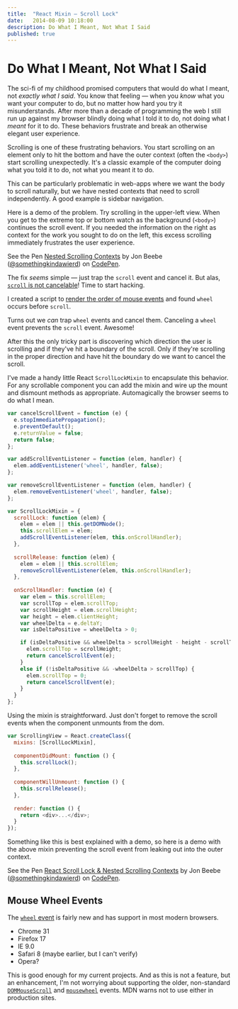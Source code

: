 ```yaml
---
title:  "React Mixin — Scroll Lock"
date:   2014-08-09 10:18:00
description: Do What I Meant, Not What I Said
published: true
---
```


# Do What I Meant, Not What I Said

The sci-fi of my childhood promised computers that would do what I meant, not *exactly what I said*. You know that feeling — when you *know* what you want your computer to do, but no matter how hard you try it misunderstands. After more than a decade of programming the web I still run up against my browser blindly doing what I told it to do, not doing what I *meant* for it to do. These behaviors frustrate and break an otherwise elegant user experience.

Scrolling is one of these frustrating behaviors. You start scrolling on an element only to hit the bottom and have the outer context (often the `<body>`) start scrolling unexpectedly. It's a classic example of the computer doing what you told it to do, not what you meant it to do.

This can be particularly problematic in web-apps where we want the body to scroll naturally, but we have nested contexts that need to scroll independently. A good example is sidebar navigation.

Here is a demo of the problem. Try scrolling in the upper-left view. When you get to the extreme top or bottom watch as the background (`<body>`) continues the scroll event. If you needed the information on the right as context for the work you sought to do on the left, this excess scrolling immediately frustrates the user experience.

<p data-height="300" data-theme-id="0" data-slug-hash="kyuac" data-default-tab="result" data-user="somethingkindawierd" class='codepen'>See the Pen <a href='http://codepen.io/somethingkindawierd/pen/kyuac/'>Nested Scrolling Contexts</a> by Jon Beebe (<a href='http://codepen.io/somethingkindawierd'>@somethingkindawierd</a>) on <a href='http://codepen.io'>CodePen</a>.</p>
<script async src="//assets.codepen.io/assets/embed/ei.js"></script>

The fix *seems* simple — just trap the `scroll` event and cancel it. But alas, [`scroll` is not cancelable][1]! Time to start hacking.

I created a script to [render the order of mouse events][5] and found `wheel` occurs before `scroll`.

Turns out we *can* trap `wheel` events and cancel them. Canceling a `wheel` event prevents the `scroll` event. Awesome!

After this the only tricky part is discovering which direction the user is scrolling and if they've hit a boundary of the scroll. Only if they're scrolling in the proper direction and have hit the boundary do we want to cancel the scroll.

I've made a handy little React `ScrollLockMixin` to encapsulate this behavior. For any scrollable component you can add the mixin and wire up the mount and dismount methods as appropriate. Automagically the browser seems to do what I mean.

```js
var cancelScrollEvent = function (e) {
  e.stopImmediatePropagation();
  e.preventDefault();
  e.returnValue = false;
  return false;
};

var addScrollEventListener = function (elem, handler) {
  elem.addEventListener('wheel', handler, false);
};

var removeScrollEventListener = function (elem, handler) {
  elem.removeEventListener('wheel', handler, false);
};

var ScrollLockMixin = {
  scrollLock: function (elem) {
    elem = elem || this.getDOMNode();
    this.scrollElem = elem;
    addScrollEventListener(elem, this.onScrollHandler);
  },
  
  scrollRelease: function (elem) {
    elem = elem || this.scrollElem;
    removeScrollEventListener(elem, this.onScrollHandler);
  },
  
  onScrollHandler: function (e) {
    var elem = this.scrollElem;
    var scrollTop = elem.scrollTop;
    var scrollHeight = elem.scrollHeight;
    var height = elem.clientHeight;
    var wheelDelta = e.deltaY;
    var isDeltaPositive = wheelDelta > 0;

    if (isDeltaPositive && wheelDelta > scrollHeight - height - scrollTop) {
      elem.scrollTop = scrollHeight;
      return cancelScrollEvent(e);
    }
    else if (!isDeltaPositive && -wheelDelta > scrollTop) {
      elem.scrollTop = 0;
      return cancelScrollEvent(e);
    }
  }
};
```

Using the mixin is straightforward. Just don't forget to remove the scroll events when the component unmounts from the dom.

```js
var ScrollingView = React.createClass({
  mixins: [ScrollLockMixin],
  
  componentDidMount: function () {
    this.scrollLock();
  },
  
  componentWillUnmount: function () {
    this.scrollRelease();
  },
  
  render: function () {
    return <div>...</div>;
  }
});
```

Something like this is best explained with a demo, so here is a demo with the above mixin preventing the scroll event from leaking out into the outer context.

<p data-height="500" data-theme-id="0" data-slug-hash="uhonc" data-default-tab="result" data-user="somethingkindawierd" class='codepen'>See the Pen <a href='http://codepen.io/somethingkindawierd/pen/uhonc/'>React Scroll Lock & Nested Scrolling Contexts</a> by Jon Beebe (<a href='http://codepen.io/somethingkindawierd'>@somethingkindawierd</a>) on <a href='http://codepen.io'>CodePen</a>.</p>
<script async src="//assets.codepen.io/assets/embed/ei.js"></script>

## Mouse Wheel Events

The [`wheel` event][6] is fairly new and has support in most modern browsers. 

- Chrome 31
- Firefox 17
- IE 9.0
- Safari 8 (maybe earlier, but I can't verify)
- Opera?

This is good enough for my current projects. And as this is not a feature, but an enhancement, I'm not worrying about supporting the older, non-standard [`DOMMouseScroll`][2] and [`mousewheel`][3] events. MDN warns not to use either in production sites. 

[1]: https://developer.mozilla.org/en-US/docs/Web/Reference/Events/scroll
[2]: https://developer.mozilla.org/en-US/docs/DOM/DOM_event_reference/DOMMouseScroll
[3]: https://developer.mozilla.org/en-US/docs/DOM/DOM_event_reference/mousewheel
[4]: https://developer.mozilla.org/en-US/docs/Web/Events
[5]: http://jsbin.com/habuw/2/edit?js,console,output
[6]: https://developer.mozilla.org/en-US/docs/Web/Events/wheel